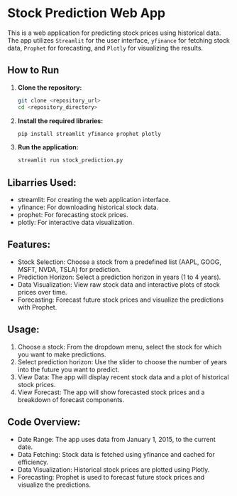 # Stock Prediction Web App

This is a web application for predicting stock prices using historical data. The app utilizes `Streamlit` for the user interface, `yfinance` for fetching stock data, `Prophet` for forecasting, and `Plotly` for visualizing the results.

## How to Run

1. **Clone the repository:**
   ```bash
   git clone <repository_url>
   cd <repository_directory>
3. **Install the required libraries:**
   ```bash
   pip install streamlit yfinance prophet plotly
4. **Run the application:**
   ```bash
   streamlit run stock_prediction.py

## Libarries Used:
- streamlit: For creating the web application interface.
- yfinance: For downloading historical stock data.
- prophet: For forecasting stock prices.
- plotly: For interactive data visualization.

## Features:
- Stock Selection: Choose a stock from a predefined list (AAPL, GOOG, MSFT, NVDA, TSLA) for prediction.
- Prediction Horizon: Select a prediction horizon in years (1 to 4 years).
- Data Visualization: View raw stock data and interactive plots of stock prices over time.
- Forecasting: Forecast future stock prices and visualize the predictions with Prophet.

## Usage:
1. Choose a stock: From the dropdown menu, select the stock for which you want to make predictions.
2. Select prediction horizon: Use the slider to choose the number of years into the future you want to predict.
3. View Data: The app will display recent stock data and a plot of historical stock prices.
4. View Forecast: The app will show forecasted stock prices and a breakdown of forecast components.

## Code Overview:
- Date Range: The app uses data from January 1, 2015, to the current date.
- Data Fetching: Stock data is fetched using yfinance and cached for efficiency.
- Data Visualization: Historical stock prices are plotted using Plotly.
- Forecasting: Prophet is used to forecast future stock prices and visualize the predictions.

